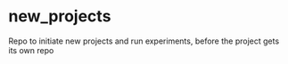 # new_projects
Repo to initiate new projects and run experiments, before the project gets its own repo
